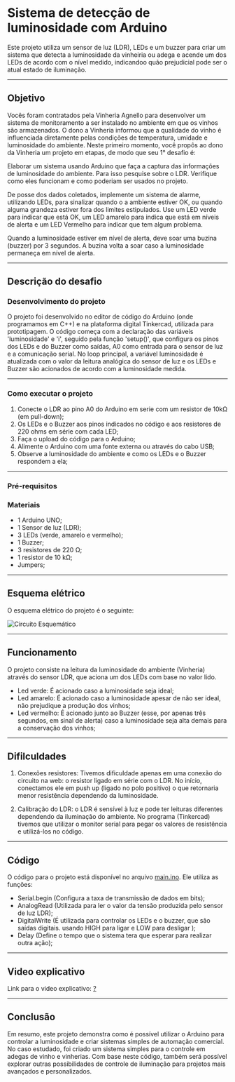 # Sistema de detecção de luminosidade com Arduino


Este projeto utiliza um sensor de luz (LDR), LEDs e um buzzer para criar um sistema que detecta a luminosidade da vinheiria ou adega e acende um dos LEDs de acordo com o nível medido, indicandoo quão prejudicial pode ser o atual estado de iluminação.

-------------------
## Objetivo

Vocês foram contratados pela Vinheria Agnello para desenvolver um sistema de monitoramento a ser instalado no ambiente em que os vinhos são armazenados. O dono a Vinheria informou que a qualidade do vinho é influenciada diretamente pelas condições de temperatura, umidade e luminosidade do ambiente. Neste primeiro momento, você propôs ao dono da Vinheria um projeto em etapas, de modo que seu 1° desafio é:

Elaborar um sistema usando Arduino que faça a captura das informações de luminosidade do ambiente.  Para isso pesquise sobre o LDR. Verifique como eles funcionam e como poderiam ser usados no projeto.

De posse dos dados coletados, implemente um sistema de alarme, utilizando LEDs, para sinalizar quando o a ambiente estiver OK, ou quando alguma grandeza estiver fora dos limites estipulados.  Use um LED verde para indicar que está OK, um LED amarelo para indica que está em níveis de alerta e um LED Vermelho para indicar que tem algum problema.

Quando a luminosidade estiver em nível de alerta, deve soar uma buzina (buzzer) por 3 segundos. A buzina volta a soar caso a luminosidade permaneça em nível de alerta.

-------------------
## Descrição do desafio

### Desenvolvimento do projeto
   
   O projeto foi desenvolvido no editor de código do Arduino (onde programamos em C++) e na plataforma digital Tinkercad, utilizada para prototipagem. O código começa com a declaração das variáveis 'luminosidade' e 'i', seguido pela função 'setup()', que configura os pinos dos LEDs e do Buzzer como saídas, A0 como entrada para o sensor de luz e a comunicação serial. No loop principal, a variável luminosidade é atualizada com o valor da leitura analógica do sensor de luz e os LEDs e Buzzer são acionados de acordo com a luminosidade medida.


--------------------
### Como executar o projeto

1. Conecte o LDR ao pino A0 do Arduino em serie com um resistor de 10kΩ (em pull-down);  
2. Os LEDs e o Buzzer aos pinos indicados no código e aos resistores de 220 ohms em série com cada LED;
3. Faça o upload do código para o Arduino;
4. Alimente o Arduino com uma fonte externa ou através do cabo USB;
5. Observe a luminosidade do ambiente e como os LEDs e o Buzzer respondem a ela;
   
------------------------
### Pré-requisitos
   
  ### Materiais

- 1 Arduino UNO;
- 1 Sensor de luz (LDR);
- 3 LEDs (verde, amarelo e vermelho);
- 1 Buzzer;
- 3 resistores de 220 Ω;
- 1 resistor de 10 kΩ;
- Jumpers;

----------------------

## Esquema elétrico

O esquema elétrico do projeto é o seguinte:

![Circuito Esquemático](https://github.com/devCaiqueWS/sensor-luminosidade/blob/main/circuito.jpeg)

--------------------
## Funcionamento

O projeto consiste na leitura da luminosidade do ambiente (Vinheria) através do sensor LDR, que aciona um dos LEDs com base no valor lido.

- Led verde: É acionado caso a luminosidade seja ideal;
- Led amarelo: É acionado caso a luminosidade apesar de não ser ideal, não prejudique a produção dos vinhos;
- Led vermelho: É acionado junto ao Buzzer (esse, por apenas três segundos, em sinal de alerta) caso a luminosidade seja alta demais para a conservação dos vinhos;

----------------------------
## Difilculdades

1. Conexões resistores: Tivemos dificuldade apenas em uma conexão do circuito na web: o resistor ligado em série com o LDR. No início, conectamos ele em push up (ligado no polo positivo) o que retornaria menor resistência dependendo da luminosidade.

2. Calibração do LDR: o LDR é sensível à luz e pode ter leituras diferentes dependendo da iluminação do ambiente. No programa (Tinkercad) tivemos que utilizar o monitor serial para pegar os valores de resistência e utilizá-los no código.

---------------------------------
## Código

O código para o projeto está disponível no arquivo <a href="https://github.com/devCaiqueWS/sensor-luminosidade/blob/main/main.ino">main.ino</a>. Ele utiliza as funções:

- Serial.begin (Configura a taxa de transmissão de dados em bits);
- AnalogRead (Utilizada para ler o valor da tensão produzida pelo sensor de luz LDR);
- DigitalWrite (É utilizada para controlar os LEDs e o buzzer, que são saídas digitais. usando HIGH para ligar e LOW para desligar );
- Delay (Define o tempo que o sistema tera que esperar para realizar outra ação);

----------------------------
## Video explicativo

Link para o video explicativo: <a href="#">?</a>

---------------------------
## Conclusão

<p>
   Em resumo, este projeto demonstra como é possível utilizar o Arduino para controlar a luminosidade e criar sistemas simples de automação comercial. No caso estudado, foi criado um sistema simples para o controle em adegas de vinho e vinherias. Com base neste código, também será possível explorar outras possibilidades de controle de iluminação para projetos mais avançados e personalizados.
</p> 
